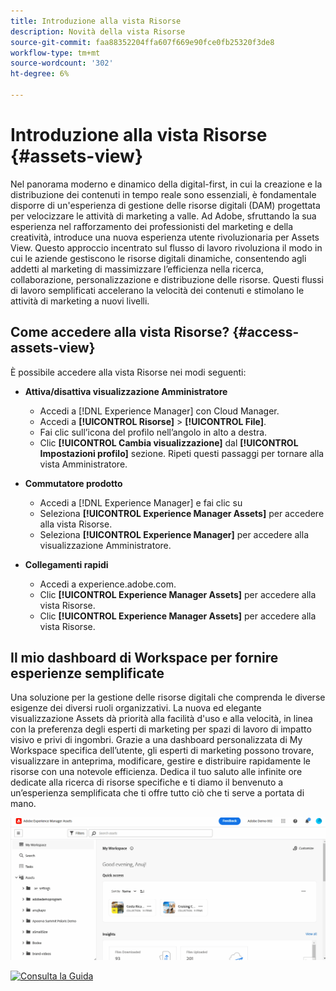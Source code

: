 ```yaml
---
title: Introduzione alla vista Risorse
description: Novità della vista Risorse
source-git-commit: faa88352204ffa607f669e90fce0fb25320f3de8
workflow-type: tm+mt
source-wordcount: '302'
ht-degree: 6%

---
```


# Introduzione alla vista Risorse {#assets-view}

Nel panorama moderno e dinamico della digital-first, in cui la creazione e la distribuzione dei contenuti in tempo reale sono essenziali, è fondamentale disporre di un&#39;esperienza di gestione delle risorse digitali (DAM) progettata per velocizzare le attività di marketing a valle. Ad Adobe, sfruttando la sua esperienza nel rafforzamento dei professionisti del marketing e della creatività, introduce una nuova esperienza utente rivoluzionaria per Assets View. Questo approccio incentrato sul flusso di lavoro rivoluziona il modo in cui le aziende gestiscono le risorse digitali dinamiche, consentendo agli addetti al marketing di massimizzare l’efficienza nella ricerca, collaborazione, personalizzazione e distribuzione delle risorse. Questi flussi di lavoro semplificati accelerano la velocità dei contenuti e stimolano le attività di marketing a nuovi livelli.

## Come accedere alla vista Risorse? {#access-assets-view}

È possibile accedere alla vista Risorse nei modi seguenti:

* **Attiva/disattiva visualizzazione Amministratore**

   * Accedi a [!DNL Experience Manager] con Cloud Manager.
   * Accedi a **[!UICONTROL Risorse]** > **[!UICONTROL File]**.
   * Fai clic sull’icona del profilo nell’angolo in alto a destra.
   * Clic **[!UICONTROL Cambia visualizzazione]** dal **[!UICONTROL Impostazioni profilo]** sezione.
Ripeti questi passaggi per tornare alla vista Amministratore.

* **Commutatore prodotto**
   * Accedi a [!DNL Experience Manager] e fai clic su
   * Seleziona **[!UICONTROL Experience Manager Assets]** per accedere alla vista Risorse.
   * Seleziona **[!UICONTROL Experience Manager]** per accedere alla visualizzazione Amministratore.

* **Collegamenti rapidi**
   * Accedi a experience.adobe.com.
   * Clic **[!UICONTROL Experience Manager Assets]** per accedere alla vista Risorse.
   * Clic **[!UICONTROL Experience Manager Assets]** per accedere alla vista Risorse.


## Il mio dashboard di Workspace per fornire esperienze semplificate

Una soluzione per la gestione delle risorse digitali che comprenda le diverse esigenze dei diversi ruoli organizzativi. La nuova ed elegante visualizzazione Assets dà priorità alla facilità d&#39;uso e alla velocità, in linea con la preferenza degli esperti di marketing per spazi di lavoro di impatto visivo e privi di ingombri. Grazie a una dashboard personalizzata di My Workspace specifica dell’utente, gli esperti di marketing possono trovare, visualizzare in anteprima, modificare, gestire e distribuire rapidamente le risorse con una notevole efficienza. Dedica il tuo saluto alle infinite ore dedicate alla ricerca di risorse specifiche e ti diamo il benvenuto a un’esperienza semplificata che ti offre tutto ciò che ti serve a portata di mano.

![Implementare Assets Essentials](assets/experiment.gif)

[![Consulta la Guida](https://helpx.adobe.com/content/dam/help/en/marketing-cloud/how-to/digital-foundation/_jcr_content/main-pars/image_1250343773/see-the-guide-sm.png)](my-workspace.md)



